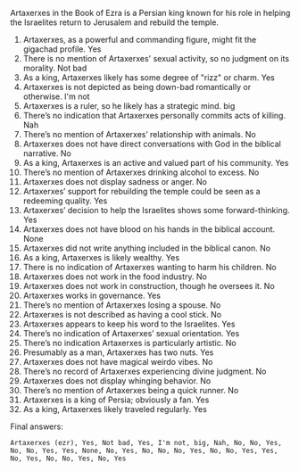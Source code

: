 Artaxerxes in the Book of Ezra is a Persian king known for his role in helping the Israelites return to Jerusalem and rebuild the temple.

1. Artaxerxes, as a powerful and commanding figure, might fit the gigachad profile. Yes
2. There is no mention of Artaxerxes' sexual activity, so no judgment on its morality. Not bad
3. As a king, Artaxerxes likely has some degree of "rizz" or charm. Yes
4. Artaxerxes is not depicted as being down-bad romantically or otherwise. I'm not
5. Artaxerxes is a ruler, so he likely has a strategic mind. big
6. There’s no indication that Artaxerxes personally commits acts of killing. Nah
7. There’s no mention of Artaxerxes’ relationship with animals. No
8. Artaxerxes does not have direct conversations with God in the biblical narrative. No
9. As a king, Artaxerxes is an active and valued part of his community. Yes
10. There’s no mention of Artaxerxes drinking alcohol to excess. No
11. Artaxerxes does not display sadness or anger. No
12. Artaxerxes’ support for rebuilding the temple could be seen as a redeeming quality. Yes
13. Artaxerxes’ decision to help the Israelites shows some forward-thinking. Yes
14. Artaxerxes does not have blood on his hands in the biblical account. None
15. Artaxerxes did not write anything included in the biblical canon. No
16. As a king, Artaxerxes is likely wealthy. Yes
17. There is no indication of Artaxerxes wanting to harm his children. No
18. Artaxerxes does not work in the food industry. No
19. Artaxerxes does not work in construction, though he oversees it. No
20. Artaxerxes works in governance. Yes
21. There’s no mention of Artaxerxes losing a spouse. No
22. Artaxerxes is not described as having a cool stick. No
23. Artaxerxes appears to keep his word to the Israelites. Yes
24. There’s no indication of Artaxerxes’ sexual orientation. Yes
25. There’s no indication Artaxerxes is particularly artistic. No
26. Presumably as a man, Artaxerxes has two nuts. Yes
27. Artaxerxes does not have magical weirdo vibes. No
28. There’s no record of Artaxerxes experiencing divine judgment. No
29. Artaxerxes does not display whinging behavior. No
30. There’s no mention of Artaxerxes being a quick runner. No
31. Artaxerxes is a king of Persia; obviously a fan. Yes
32. As a king, Artaxerxes likely traveled regularly. Yes

Final answers:

```Artaxerxes (ezr), Yes, Not bad, Yes, I'm not, big, Nah, No, No, Yes, No, No, Yes, Yes, None, No, Yes, No, No, No, Yes, No, No, Yes, Yes, No, Yes, No, No, Yes, No, Yes```